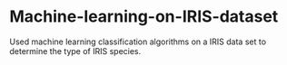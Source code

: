 # Machine-learning-on-IRIS-dataset
Used machine learning classification algorithms on a IRIS data set to determine the type of IRIS species.

